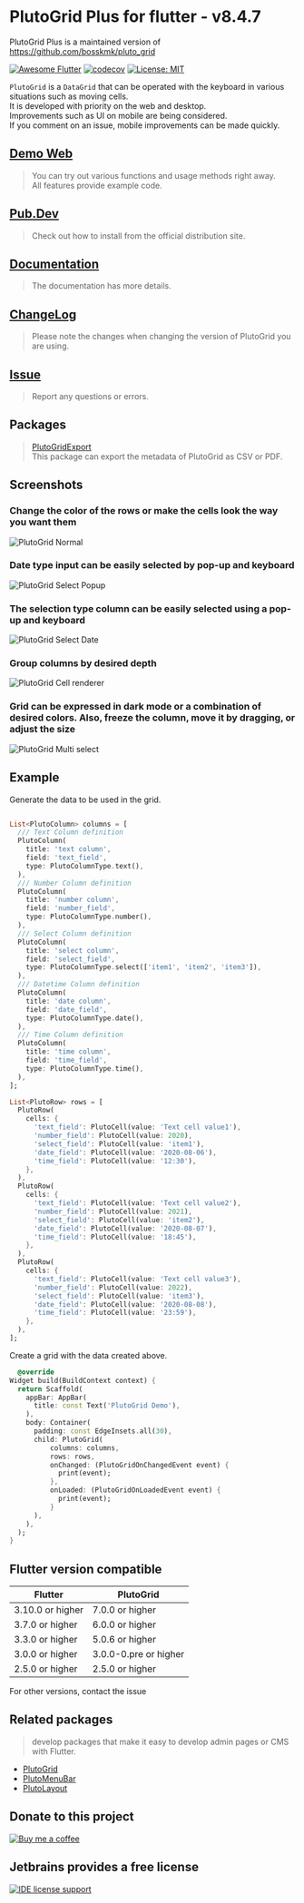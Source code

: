 # PlutoGrid Plus for flutter - v8.4.7

PlutoGrid Plus is a maintained version of <https://github.com/bosskmk/pluto_grid>

[![Awesome Flutter](https://img.shields.io/badge/Awesome-Flutter-blue.svg)](https://github.com/Solido/awesome-flutter)
[![codecov](https://codecov.io/gh/bosskmk/pluto_grid/branch/master/graph/badge.svg)](https://codecov.io/gh/bosskmk/pluto_grid)
[![License: MIT](https://img.shields.io/badge/License-MIT-yellow.svg)](https://opensource.org/licenses/MIT)

`PlutoGrid` is a `DataGrid` that can be operated with the keyboard in various situations such as moving cells.  
It is developed with priority on the web and desktop.  
Improvements such as UI on mobile are being considered.  
If you comment on an issue, mobile improvements can be made quickly.

## [Demo Web](https://bosskmk.github.io/pluto_grid/build/web/index.html)
>
> You can try out various functions and usage methods right away.  
> All features provide example code.

## [Pub.Dev](https://pub.dev/packages/pluto_grid)
>
> Check out how to install from the official distribution site.

## [Documentation](https://pluto.weblaze.dev/series/pluto-grid)
>
> The documentation has more details.

## [ChangeLog](https://github.com/bosskmk/pluto_grid/blob/master/CHANGELOG.md)
>
> Please note the changes when changing the version of PlutoGrid you are using.

## [Issue](https://github.com/bosskmk/pluto_grid/issues)
>
> Report any questions or errors.

## Packages

> [PlutoGridExport](https://github.com/bosskmk/pluto_grid/tree/master/packages/pluto_grid_export)  
> This package can export the metadata of PlutoGrid as CSV or PDF.

## Screenshots

### Change the color of the rows or make the cells look the way you want them

![PlutoGrid Normal](https://bosskmk.github.io/images/pluto_grid/2.8.0/pluto_grid_2.8.0_01.png)

### Date type input can be easily selected by pop-up and keyboard

![PlutoGrid Select Popup](https://bosskmk.github.io/images/pluto_grid/3.1.0/pluto_grid_3.1.0_01.png)

### The selection type column can be easily selected using a pop-up and keyboard

![PlutoGrid Select Date](https://bosskmk.github.io/images/pluto_grid/2.8.0/pluto_grid_2.8.0_03.png)

### Group columns by desired depth

![PlutoGrid Cell renderer](https://bosskmk.github.io/images/pluto_grid/2.8.0/pluto_grid_2.8.0_04.png)

### Grid can be expressed in dark mode or a combination of desired colors. Also, freeze the column, move it by dragging, or adjust the size

![PlutoGrid Multi select](https://bosskmk.github.io/images/pluto_grid/2.8.0/pluto_grid_2.8.0_05.png)

## Example

Generate the data to be used in the grid.

```dart

List<PlutoColumn> columns = [
  /// Text Column definition
  PlutoColumn(
    title: 'text column',
    field: 'text_field',
    type: PlutoColumnType.text(),
  ),
  /// Number Column definition
  PlutoColumn(
    title: 'number column',
    field: 'number_field',
    type: PlutoColumnType.number(),
  ),
  /// Select Column definition
  PlutoColumn(
    title: 'select column',
    field: 'select_field',
    type: PlutoColumnType.select(['item1', 'item2', 'item3']),
  ),
  /// Datetime Column definition
  PlutoColumn(
    title: 'date column',
    field: 'date_field',
    type: PlutoColumnType.date(),
  ),
  /// Time Column definition
  PlutoColumn(
    title: 'time column',
    field: 'time_field',
    type: PlutoColumnType.time(),
  ),
];

List<PlutoRow> rows = [
  PlutoRow(
    cells: {
      'text_field': PlutoCell(value: 'Text cell value1'),
      'number_field': PlutoCell(value: 2020),
      'select_field': PlutoCell(value: 'item1'),
      'date_field': PlutoCell(value: '2020-08-06'),
      'time_field': PlutoCell(value: '12:30'),
    },
  ),
  PlutoRow(
    cells: {
      'text_field': PlutoCell(value: 'Text cell value2'),
      'number_field': PlutoCell(value: 2021),
      'select_field': PlutoCell(value: 'item2'),
      'date_field': PlutoCell(value: '2020-08-07'),
      'time_field': PlutoCell(value: '18:45'),
    },
  ),
  PlutoRow(
    cells: {
      'text_field': PlutoCell(value: 'Text cell value3'),
      'number_field': PlutoCell(value: 2022),
      'select_field': PlutoCell(value: 'item3'),
      'date_field': PlutoCell(value: '2020-08-08'),
      'time_field': PlutoCell(value: '23:59'),
    },
  ),
];
```

Create a grid with the data created above.

```dart
  @override
Widget build(BuildContext context) {
  return Scaffold(
    appBar: AppBar(
      title: const Text('PlutoGrid Demo'),
    ),
    body: Container(
      padding: const EdgeInsets.all(30),
      child: PlutoGrid(
          columns: columns,
          rows: rows,
          onChanged: (PlutoGridOnChangedEvent event) {
            print(event);
          },
          onLoaded: (PlutoGridOnLoadedEvent event) {
            print(event);
          }
      ),
    ),
  );
}
```

## Flutter version compatible

| Flutter          | PlutoGrid             |
|------------------|-----------------------|
| 3.10.0 or higher | 7.0.0 or higher       |
| 3.7.0 or higher  | 6.0.0 or higher       |
| 3.3.0 or higher  | 5.0.6 or higher       |
| 3.0.0 or higher  | 3.0.0-0.pre or higher |
| 2.5.0 or higher  | 2.5.0 or higher       |

For other versions, contact the issue

## Related packages
>
> develop packages that make it easy to develop admin pages or CMS with Flutter.

* [PlutoGrid](https://github.com/bosskmk/pluto_grid)
* [PlutoMenuBar](https://github.com/bosskmk/pluto_menu_bar)
* [PlutoLayout](https://github.com/bosskmk/pluto_layout)

## Donate to this project

[![Buy me a coffee](https://www.buymeacoffee.com/assets/img/custom_images/white_img.png)](https://www.buymeacoffee.com/manki)

## Jetbrains provides a free license

[![IDE license support](https://resources.jetbrains.com/storage/products/company/brand/logos/jb_beam.png)](https://www.jetbrains.com/community/opensource/#support)
